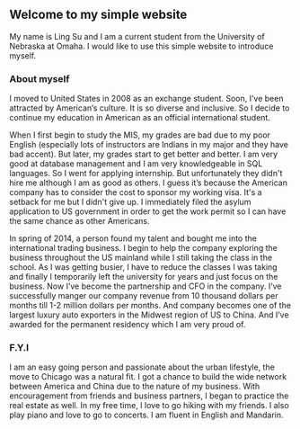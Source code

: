 ## Welcome to my simple website

My name is Ling Su and I am a current student from the University of Nebraska at Omaha.
I would like to use this simple website to introduce myself.


### About myself

I moved to United States in 2008 as an exchange student. Soon, I’ve been attracted by American‘s culture. 
It is so diverse and inclusive. So I decide to continue my education in American as an official international student. 

When I first begin to study the MIS, my grades are bad due to my poor English (especially lots of instructors are Indians in my major and they have bad accent). But later, my grades start to get better and better. I am very good at database management and I am very knowledgeable in SQL languages. So I went for applying internship. But unfortunately they didn't hire me although I am as good as others. I guess it’s because the American company has to consider the cost to sponsor my working visa.  It's a setback for me but I didn't give up. I immediately filed the asylum application to US government in order to get the work permit so I can have the same chance as other Americans. 

In spring of 2014, a person found my talent and bought me into the international trading business. I begin to help the company exploring the business throughout the US mainland while I still taking the class in the school. As I was getting busier, I have to reduce the classes I was taking and finally I temporarily left the university for years and just focus on the business. Now I’ve become the partnership and CFO in the company. I’ve successfully manger our company revenue from 10 thousand dollars per months till 1-2 million dollars per months. And company becomes one of the largest luxury auto exporters in the Midwest region of US to China. And I’ve awarded for the permanent residency which I am very proud of. 


### F.Y.I

I am an easy going person and passionate about the urban lifestyle, the move to Chicago was a natural fit. I got a chance to build the wide network between America and China due to the nature of my business. With encouragement from friends and business partners, I began to practice the real estate as well.  In my free time, I love to go hiking with my friends. I also play piano and love to go to concerts. I am fluent in English and Mandarin.


